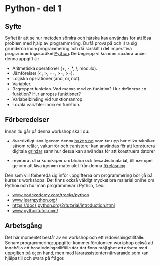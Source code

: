 # Python - del 1

## Syfte

Syftet är att se hur metoden söndra och härska kan användas för att lösa problem
med hjälp av programmering. Du få prova på och lära sig grunderna inom
programmering och då särskilt i det imperativa
programmeringsspråket
[Python](https://sv.wikipedia.org/wiki/Python_(programspr%C3%A5k)). De begrepp vi
kommer studera under denna uppgift är:

- Aritmetiska operationer (+, -, *, /, modulo).
- Jämförelser (<, >, ==, >=, >=).
- Logiska operationer (and, or, not).
- Variabler.
- Begreppet funktion. Vad menas med en funktion? Hur defineras en funktion? Hur
  anropas funktioner?
- Variabelbinding vid funktionsanrop.
- Lokala variabler inom en funktion.

## Förberedelser

Innan du går på denna workshop skall du:

- översiktligt läsa igenom denna [bakgrund](./1DT051_2016_Bakgrund_Reläer_vakuumrör_transistorer_grindar_och_datorer.pdf) som
tar upp hur olika tekniker såsom reläer, vakumrör och tranistorer kan användas
för att konsturera
digitala [grindar](https://sv.wikipedia.org/wiki/Logisk_grind) samt hur dessa
kan användas för att konstruera datorer

- repeterat dina kunskaper om binära och hexadecimala tal, till exempel genom
  att läsa igenom materialet från denna
  [föreläsning](1DT051_2016_Föreläsning_Binära_och_hexadecimala_tal_två_komplement.pdf).
  
Den som vill förbereda sig inför uppgifterna om programmering bör gå på kursens
workshops. Det finns också väldigt mycket bra material online om Python och hur
man programmerar i Python, t.ex.:

- www.codecademy.com/tracks/python
- www.learnpython.org/
- https://docs.python.org/2/tutorial/introduction.html
- www.pythontutor.com/

## Arbetsgång

Det här momentet består av en workshop och ett redovisningstillfälle. Senare
programmeringsuppgifter kommer förutom en workshop också att innehålla ett
handledningstillfälle där det finns möjlighet att arbeta med uppgiften på egen
hand, men med lärarassistenter närvarande som kan hjälpa till och svara på
frågor.
